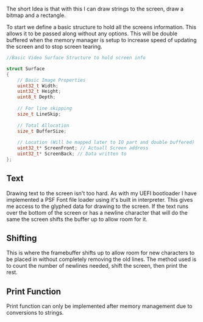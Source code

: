 The short Idea is that with this I can draw strings to the screen, draw a bitmap and a rectangle.

To start we define a basic structure to hold all the screens information. This allows it to be passed along without any options. This will be double buffered when the memory manager is setup to increase speed of updating the screen and to stop screen tearing.

```C++ TI="Simple Surface Struct"
//Basic Video Surface Structure to hold screen info

struct Surface
{  
	// Basic Image Properties
	uint32_t Width;
	uint32_t Height;
	uint8_t Depth;
	
	// For line skipping
	size_t LineSkip;
	
	// Total Allocation
	size_t BufferSize;
	
	// Location (Will be mapped later to IO part and double buffered)
	uint32_t* ScreenFront; // Actuall Screen address
	uint32_t* ScreenBack; // Data written to
};
```

## Text
Drawing text to the screen isn't too hard. As with my UEFI bootloader I have implemented a PSF Font file loader using it's built in interpreter. This gives me access to the glyphed data for drawing to the screen.  If the text runs over the bottom of the screen or has a newline character that will do the same the screen shifts the buffer up to allow room for it.

## Shifting
This is where the framebuffer shifts up to allow room for new characters to be placed in without completely removing the old lines. The method used is to count the number of newlines needed, shift the screen, then print the rest.

## Print Function
Print function can only be implemented after memory management due to conversions to strings.
